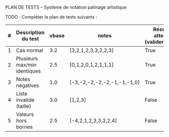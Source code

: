 PLAN DE TESTS – Système de notation patinage artistique

TODO : Compléter le plan de tests suivants : 

| # | Description du test          | vbase | notes                       | Résultat attendu (valider_notes) | Résultat obtenu (valider_notes) | Résultat attendu (calculer_points) | Résultat obtenu (calculer_points) |
|---|------------------------------|-------|-----------------------------|----------------------------------|---------------------------------|------------------------------------|-----------------------------------|
| 1 | Cas normal                   | 3.2   | [3,2,1,2,3,3,2,2,3]         | True                             | True                            | 5.628571428571428                  |                                   |
| 2 | Plusieurs max/min identiques | 2.5   | [0,1,2,0,1,2,1,1,1]         | True                             | True                            | 3.5                                |                                   |
| 3 | Notes négatives              | 1.0   | [-3,-2,-2,-2,-2,-1,-1,-1,0] | True                             | True                            | -0.5714285714285714                |                                   |
| 4 | Liste invalide (taille)      | 3.0   | [1,2,3]                     | False                            | False                           | Erreur                             |                                   |
| 5 | Valeurs hors bornes          | 2.5   | [-4,2,1,2,3,3,2,2,4]        | False                            | False                           | Erreur                             |                                   |

